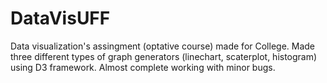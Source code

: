 # DataVisUFF

Data visualization's assingment (optative course) made for College. Made three different types of graph generators (linechart, scaterplot, histogram) using D3 framework. Almost complete working with minor bugs.
